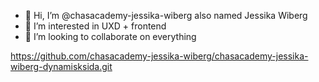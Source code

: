 - 👋 Hi, I’m @chasacademy-jessika-wiberg also named Jessika Wiberg
- 👀 I’m interested in UXD + frontend
- 💞️ I’m looking to collaborate on everything

https://github.com/chasacademy-jessika-wiberg/chasacademy-jessika-wiberg-dynamisksida.git
